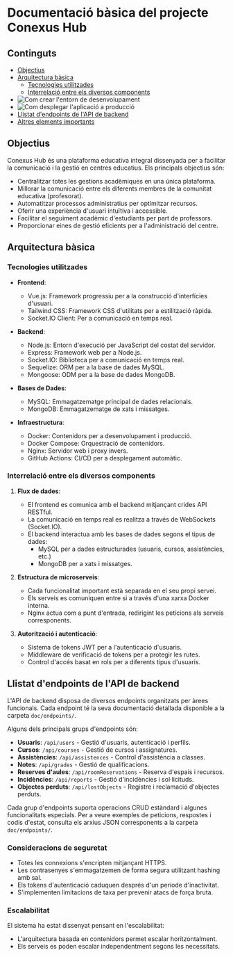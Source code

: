 # Documentació bàsica del projecte Conexus Hub

## Continguts
- [Objectius](#objectius)
- [Arquitectura bàsica](#arquitectura-bàsica)
  - [Tecnologies utilitzades](#tecnologies-utilitzades)
  - [Interrelació entre els diversos components](#interrelació-entre-els-diversos-components)
- ![Com crear l'entorn de desenvolupament]()
- ![Com desplegar l'aplicació a producció](https://github.com/inspedralbes/prj-final-front-back-g1-conexus/tree/develop/doc/producci%C3%B3)
- [Llistat d'endpoints de l'API de backend](#llistat-dendpoints-de-lapi-de-backend)
- [Altres elements importants](#altres-elements-importants)

## Objectius
Conexus Hub és una plataforma educativa integral dissenyada per a facilitar la comunicació i la gestió en centres educatius. Els principals objectius són:

- Centralitzar totes les gestions acadèmiques en una única plataforma.
- Millorar la comunicació entre els diferents membres de la comunitat educativa (profesorat).
- Automatitzar processos administratius per optimitzar recursos.
- Oferir una experiència d'usuari intuïtiva i accessible.
- Facilitar el seguiment acadèmic d'estudiants per part de professors.
- Proporcionar eines de gestió eficients per a l'administració del centre.

## Arquitectura bàsica

### Tecnologies utilitzades
- **Frontend**: 
  - Vue.js: Framework progressiu per a la construcció d'interfícies d'usuari.
  - Tailwind CSS: Framework CSS d'utilitats per a estilització ràpida.
  - Socket.IO Client: Per a comunicació en temps real.

- **Backend**: 
  - Node.js: Entorn d'execució per JavaScript del costat del servidor.
  - Express: Framework web per a Node.js.
  - Socket.IO: Biblioteca per a comunicació en temps real.
  - Sequelize: ORM per a la base de dades MySQL.
  - Mongoose: ODM per a la base de dades MongoDB.

- **Bases de Dades**:
  - MySQL: Emmagatzematge principal de dades relacionals.
  - MongoDB: Emmagatzematge de xats i missatges.

- **Infraestructura**:
  - Docker: Contenidors per a desenvolupament i producció.
  - Docker Compose: Orquestració de contenidors.
  - Nginx: Servidor web i proxy invers.
  - GitHub Actions: CI/CD per a desplegament automàtic.

### Interrelació entre els diversos components
1. **Flux de dades**:
   - El frontend es comunica amb el backend mitjançant crides API RESTful.
   - La comunicació en temps real es realitza a través de WebSockets (Socket.IO).
   - El backend interactua amb les bases de dades segons el tipus de dades:
     - MySQL per a dades estructurades (usuaris, cursos, assistències, etc.)
     - MongoDB per a xats i missatges.

2. **Estructura de microserveis**:
   - Cada funcionalitat important està separada en el seu propi servei.
   - Els serveis es comuniquen entre si a través d'una xarxa Docker interna.
   - Nginx actua com a punt d'entrada, redirigint les peticions als serveis corresponents.

3. **Autorització i autenticació**:
   - Sistema de tokens JWT per a l'autenticació d'usuaris.
   - Middleware de verificació de tokens per a protegir les rutes.
   - Control d'accés basat en rols per a diferents tipus d'usuaris.

## Llistat d'endpoints de l'API de backend
L'API de backend disposa de diversos endpoints organitzats per àrees funcionals. Cada endpoint té la seva documentació detallada disponible a la carpeta `doc/endpoints/`.

Alguns dels principals grups d'endpoints són:

- **Usuaris**: `/api/users` - Gestió d'usuaris, autenticació i perfils.
- **Cursos**: `/api/courses` - Gestió de cursos i assignatures.
- **Assistències**: `/api/assistences` - Control d'assistència a classes.
- **Notes**: `/api/grades` - Gestió de qualificacions.
- **Reserves d'aules**: `/api/roomReservations` - Reserva d'espais i recursos.
- **Incidències**: `/api/reports` - Gestió d'incidències i sol·licituds.
- **Objectes perduts**: `/api/lostObjects` - Registre i reclamació d'objectes perduts.

Cada grup d'endpoints suporta operacions CRUD estàndard i algunes funcionalitats especials. Per a veure exemples de peticions, respostes i codis d'estat, consulta els arxius JSON corresponents a la carpeta `doc/endpoints/`.

### Consideracions de seguretat
- Totes les connexions s'encripten mitjançant HTTPS.
- Les contrasenyes s'emmagatzemen de forma segura utilitzant hashing amb sal.
- Els tokens d'autenticació caduquen després d'un període d'inactivitat.
- S'implementen limitacions de taxa per prevenir atacs de força bruta.

### Escalabilitat
El sistema ha estat dissenyat pensant en l'escalabilitat:
- L'arquitectura basada en contenidors permet escalar horitzontalment.
- Els serveis es poden escalar independentment segons les necessitats.

